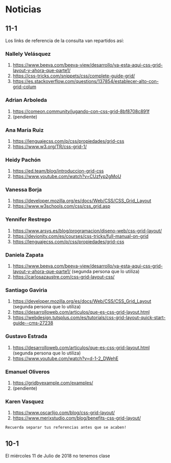 # Noticias


## 11-1

Los links de referencia de la consulta van repartidos así:

### Nallely Velásquez

1. https://www.beeva.com/beeva-view/desarrollo/ya-esta-aqui-css-grid-layout-y-ahora-que-parte1/
2. https://css-tricks.com/snippets/css/complete-guide-grid/
3. https://es.stackoverflow.com/questions/137854/establecer-alto-con-grid-colum

### Adrian Arboleda

1. https://comeon.community/jugando-con-css-grid-8bf8708c891f
2. (pendiente)

### Ana María Ruiz

1. https://lenguajecss.com/p/css/propiedades/grid-css
2. https://www.w3.org/TR/css-grid-1/

### Heidy Pachón

1. https://ed.team/blog/introduccion-grid-css
2. https://www.youtube.com/watch?v=CUzfyp2gMoU

### Vanessa Borja

1. https://developer.mozilla.org/es/docs/Web/CSS/CSS_Grid_Layout
2. https://www.w3schools.com/css/css_grid.asp

### Yennifer Restrepo

1. https://www.arsys.es/blog/programacion/diseno-web/css-grid-layout/
2. https://devionity.com/es/courses/css-tricks/full-manual-on-grid
3. https://lenguajecss.com/p/css/propiedades/grid-css

### Daniela Zapata

1. https://www.beeva.com/beeva-view/desarrollo/ya-esta-aqui-css-grid-layout-y-ahora-que-parte1/ (segunda persona que lo utiliza)
2. https://carlosazaustre.com/css-grid-layout-css/

### Santiago Gaviria

1. https://developer.mozilla.org/es/docs/Web/CSS/CSS_Grid_Layout (segunda persona que lo utiliza)
2. https://desarrolloweb.com/articulos/que-es-css-grid-layout.html 
3. https://webdesign.tutsplus.com/es/tutorials/css-grid-layout-quick-start-guide--cms-27238

### Gustavo Estrada

1. https://desarrolloweb.com/articulos/que-es-css-grid-layout.html (segunda persona que lo utiliza)
2. https://www.youtube.com/watch?v=d-1-2_DWehE

### Emanuel Oliveros

1. https://gridbyexample.com/examples/
2. (pendiente)

### Karen Vasquez

1. https://www.oscarlijo.com/blog/css-grid-layout/
2. https://www.merixstudio.com/blog/benefits-css-grid-layout/




```markdown
Recuerda separar tus referencias antes que se acaben!
```

## 10-1

El miércoles 11 de Julio de 2018 no tenemos clase